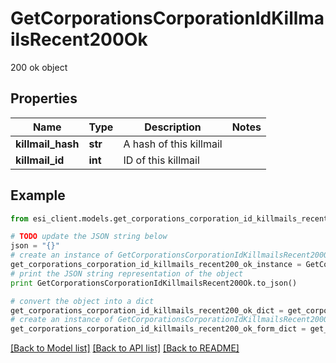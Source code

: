 # GetCorporationsCorporationIdKillmailsRecent200Ok

200 ok object

## Properties

Name | Type | Description | Notes
------------ | ------------- | ------------- | -------------
**killmail_hash** | **str** | A hash of this killmail | 
**killmail_id** | **int** | ID of this killmail | 

## Example

```python
from esi_client.models.get_corporations_corporation_id_killmails_recent200_ok import GetCorporationsCorporationIdKillmailsRecent200Ok

# TODO update the JSON string below
json = "{}"
# create an instance of GetCorporationsCorporationIdKillmailsRecent200Ok from a JSON string
get_corporations_corporation_id_killmails_recent200_ok_instance = GetCorporationsCorporationIdKillmailsRecent200Ok.from_json(json)
# print the JSON string representation of the object
print GetCorporationsCorporationIdKillmailsRecent200Ok.to_json()

# convert the object into a dict
get_corporations_corporation_id_killmails_recent200_ok_dict = get_corporations_corporation_id_killmails_recent200_ok_instance.to_dict()
# create an instance of GetCorporationsCorporationIdKillmailsRecent200Ok from a dict
get_corporations_corporation_id_killmails_recent200_ok_form_dict = get_corporations_corporation_id_killmails_recent200_ok.from_dict(get_corporations_corporation_id_killmails_recent200_ok_dict)
```
[[Back to Model list]](../README.md#documentation-for-models) [[Back to API list]](../README.md#documentation-for-api-endpoints) [[Back to README]](../README.md)


